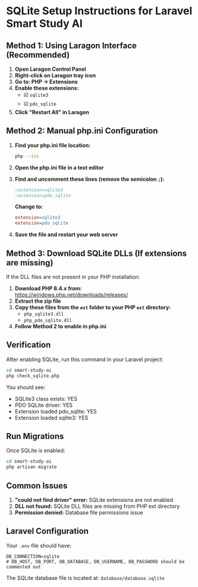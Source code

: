 # SQLite Setup Instructions for Laravel Smart Study AI

## Method 1: Using Laragon Interface (Recommended)

1. **Open Laragon Control Panel**
2. **Right-click on Laragon tray icon**
3. **Go to: PHP → Extensions**
4. **Enable these extensions:**
   - ☑️ `sqlite3`
   - ☑️ `pdo_sqlite`
5. **Click "Restart All" in Laragon**

## Method 2: Manual php.ini Configuration

1. **Find your php.ini file location:**
   ```bash
   php --ini
   ```
   
2. **Open the php.ini file in a text editor**

3. **Find and uncomment these lines (remove the semicolon `;`):**
   ```ini
   ;extension=sqlite3
   ;extension=pdo_sqlite
   ```
   
   **Change to:**
   ```ini
   extension=sqlite3
   extension=pdo_sqlite
   ```

4. **Save the file and restart your web server**

## Method 3: Download SQLite DLLs (If extensions are missing)

If the DLL files are not present in your PHP installation:

1. **Download PHP 8.4.x from:** https://windows.php.net/downloads/releases/
2. **Extract the zip file**
3. **Copy these files from the `ext` folder to your PHP `ext` directory:**
   - `php_sqlite3.dll`
   - `php_pdo_sqlite.dll`
4. **Follow Method 2 to enable in php.ini**

## Verification

After enabling SQLite, run this command in your Laravel project:

```bash
cd smart-study-ai
php check_sqlite.php
```

You should see:
- SQLite3 class exists: YES
- PDO SQLite driver: YES
- Extension loaded pdo_sqlite: YES
- Extension loaded sqlite3: YES

## Run Migrations

Once SQLite is enabled:

```bash
cd smart-study-ai
php artisan migrate
```

## Common Issues

1. **"could not find driver" error:** SQLite extensions are not enabled
2. **DLL not found:** SQLite DLL files are missing from PHP ext directory
3. **Permission denied:** Database file permissions issue

## Laravel Configuration

Your `.env` file should have:
```env
DB_CONNECTION=sqlite
# DB_HOST, DB_PORT, DB_DATABASE, DB_USERNAME, DB_PASSWORD should be commented out
```

The SQLite database file is located at:
`database/database.sqlite`
